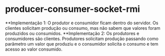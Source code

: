 # producer-consumer-socket-rmi

**Implementação 1: O produtor e consumidor ficam dentro do servidor. Os clientes solicitam produção ou consumo, mas não sabem que valores foram produzidos ou consumidos.
**Implementação 2: Os produtores e consumidores são clientes. Produtores solicitam produção passando como parâmetro um valor que produziu e o consumidor solicita o consumo e tem acesso ao valor consumido.
